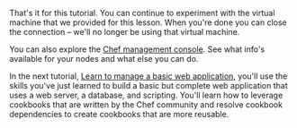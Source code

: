 That's it for this tutorial. You can continue to experiment with the virtual machine that we provided for this lesson. When you're done you can close the connection &ndash; we'll no longer be using that virtual machine.

You can also explore the [Chef management console](https://manage.chef.io). See what info's available for your nodes and what else you can do.

In the next tutorial, [Learn to manage a basic web application](/manage-a-web-app/ubuntu/), you'll use the skills you've just learned to build a basic but complete web application that uses a web server, a database, and scripting. You'll learn how to leverage cookbooks that are written by the Chef community and resolve cookbook dependencies to create cookbooks that are more reusable.
